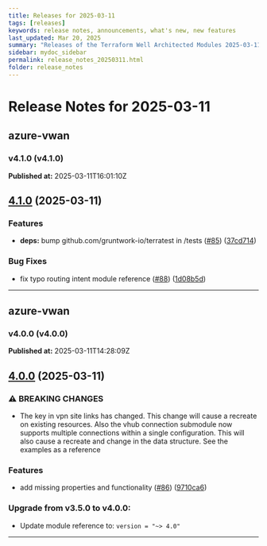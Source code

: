 ```yaml
---
title: Releases for 2025-03-11
tags: [releases]
keywords: release notes, announcements, what's new, new features
last_updated: Mar 20, 2025
summary: "Releases of the Terraform Well Architected Modules 2025-03-11"
sidebar: mydoc_sidebar
permalink: release_notes_20250311.html
folder: release_notes
---
```


# Release Notes for 2025-03-11

## azure-vwan
### v4.1.0 (v4.1.0)
**Published at:** 2025-03-11T16:01:10Z

## [4.1.0](https://github.com/CloudNationHQ/terraform-azure-vwan/compare/v4.0.0...v4.1.0) (2025-03-11)


### Features

* **deps:** bump github.com/gruntwork-io/terratest in /tests ([#85](https://github.com/CloudNationHQ/terraform-azure-vwan/issues/85)) ([37cd714](https://github.com/CloudNationHQ/terraform-azure-vwan/commit/37cd714cdf667aca1c039ec86a851eff16e070c3))


### Bug Fixes

* fix typo routing intent module reference ([#88](https://github.com/CloudNationHQ/terraform-azure-vwan/issues/88)) ([1d08b5d](https://github.com/CloudNationHQ/terraform-azure-vwan/commit/1d08b5de0f51040efb061252b99849634f5d5254))

---

## azure-vwan
### v4.0.0 (v4.0.0)
**Published at:** 2025-03-11T14:28:09Z

## [4.0.0](https://github.com/CloudNationHQ/terraform-azure-vwan/compare/v3.5.0...v4.0.0) (2025-03-11)


### ⚠ BREAKING CHANGES

* The key in vpn site links has changed. This change will cause a recreate on existing resources. Also the vhub connection submodule now supports multiple connections within a single configuration. This will also cause a recreate and change in the data structure. See the examples as a reference

### Features

* add missing properties and functionality ([#86](https://github.com/CloudNationHQ/terraform-azure-vwan/issues/86)) ([9710ca6](https://github.com/CloudNationHQ/terraform-azure-vwan/commit/9710ca63a12c14a886cbcedaaacff1fd8c393195))

### Upgrade from v3.5.0 to v4.0.0:

- Update module reference to: `version = "~> 4.0"`

---

